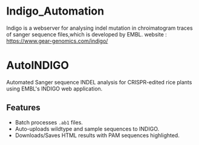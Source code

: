 # Indigo_Automation
Indigo is a webserver for analysing indel mutation in chroimatogram traces of sanger sequence files,which is developed by EMBL. 
website : https://www.gear-genomics.com/indigo/

# AutoINDIGO  
Automated Sanger sequence INDEL analysis for CRISPR-edited rice plants using EMBL's INDIGO web application.

## Features  
- Batch processes `.ab1` files.  
- Auto-uploads wildtype and sample sequences to INDIGO.  
- Downloads/Saves HTML results with PAM sequences highlighted. 
